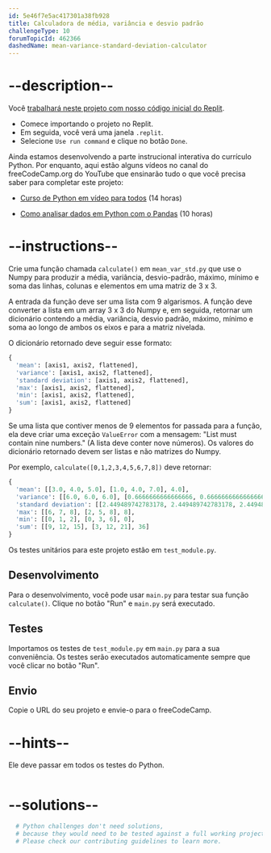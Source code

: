 ```yaml
---
id: 5e46f7e5ac417301a38fb928
title: Calculadora de média, variância e desvio padrão
challengeType: 10
forumTopicId: 462366
dashedName: mean-variance-standard-deviation-calculator
---
```


# --description--

Você <a href="https://replit.com/github/topcoder-platform/boilerplate-mean-variance-standard-deviation-calculator" target="_blank" rel="noopener noreferrer nofollow">trabalhará neste projeto com nosso código inicial do Replit</a>.

-   Comece importando o projeto no Replit.
-   Em seguida, você verá uma janela `.replit`.
-   Selecione `Use run command` e clique no botão `Done`.


Ainda estamos desenvolvendo a parte instrucional interativa do currículo Python. Por enquanto, aqui estão alguns vídeos no canal do freeCodeCamp.org do YouTube que ensinarão tudo o que você precisa saber para completar este projeto:

- <a href="https://www.freecodecamp.org/news/python-for-everybody/" target="_blank" rel="noopener noreferrer nofollow">Curso de Python em vídeo para todos</a> (14 horas)

- <a href="https://www.freecodecamp.org/news/how-to-analyze-data-with-python-pandas/" target="_blank" rel="noopener noreferrer nofollow">Como analisar dados em Python com o Pandas</a> (10 horas)

# --instructions--

Crie uma função chamada `calculate()` em `mean_var_std.py` que use o Numpy para produzir a média, variância, desvio-padrão, máximo, mínimo e soma das linhas, colunas e elementos em uma matriz de 3 x 3.

A entrada da função deve ser uma lista com 9 algarismos. A função deve converter a lista em um array 3 x 3 do Numpy e, em seguida, retornar um dicionário contendo a média, variância, desvio padrão, máximo, mínimo e soma ao longo de ambos os eixos e para a matriz nivelada.

O dicionário retornado deve seguir esse formato:

```py
{
  'mean': [axis1, axis2, flattened],
  'variance': [axis1, axis2, flattened],
  'standard deviation': [axis1, axis2, flattened],
  'max': [axis1, axis2, flattened],
  'min': [axis1, axis2, flattened],
  'sum': [axis1, axis2, flattened]
}
```

Se uma lista que contiver menos de 9 elementos for passada para a função, ela deve criar uma exceção `ValueError` com a mensagem: "List must contain nine numbers." (A lista deve conter nove números). Os valores do dicionário retornado devem ser listas e não matrizes do Numpy.

Por exemplo, `calculate([0,1,2,3,4,5,6,7,8])` deve retornar:

```py
{
  'mean': [[3.0, 4.0, 5.0], [1.0, 4.0, 7.0], 4.0],
  'variance': [[6.0, 6.0, 6.0], [0.6666666666666666, 0.6666666666666666, 0.6666666666666666], 6.666666666666667],
  'standard deviation': [[2.449489742783178, 2.449489742783178, 2.449489742783178], [0.816496580927726, 0.816496580927726, 0.816496580927726], 2.581988897471611],
  'max': [[6, 7, 8], [2, 5, 8], 8],
  'min': [[0, 1, 2], [0, 3, 6], 0],
  'sum': [[9, 12, 15], [3, 12, 21], 36]
}
```

Os testes unitários para este projeto estão em `test_module.py`.

## Desenvolvimento

Para o desenvolvimento, você pode usar `main.py` para testar sua função `calculate()`. Clique no botão "Run" e `main.py` será executado.

## Testes

Importamos os testes de `test_module.py` em `main.py` para a sua conveniência. Os testes serão executados automaticamente sempre que você clicar no botão "Run".

## Envio

Copie o URL do seu projeto e envie-o para o freeCodeCamp.

# --hints--

Ele deve passar em todos os testes do Python.

```js

```

# --solutions--

```py
  # Python challenges don't need solutions,
  # because they would need to be tested against a full working project.
  # Please check our contributing guidelines to learn more.
```
